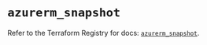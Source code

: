 # `azurerm_snapshot`

Refer to the Terraform Registry for docs: [`azurerm_snapshot`](https://registry.terraform.io/providers/hashicorp/azurerm/4.45.0/docs/resources/snapshot).
